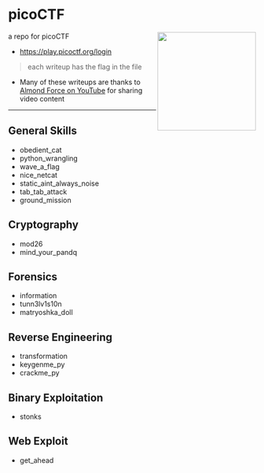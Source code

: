 
# picoCTF
<img height=200 align=right src=https://github.com/Cyber-Vanguards/picoCTF/assets/55933131/24198a50-b1d6-466d-8d53-48584b9a9fd8>

a repo for picoCTF 

- https://play.picoctf.org/login

> each writeup has the flag in the file

* Many of these writeups are thanks to [Almond Force on YouTube](https://www.youtube.com/@AlmondForce) for sharing video content


---

## General Skills

- obedient_cat
- python_wrangling
- wave_a_flag
- nice_netcat
- static_aint_always_noise
- tab_tab_attack
- ground_mission


## Cryptography

- mod26
- mind_your_pandq


## Forensics

- information 
- tunn3lv1s10n
- matryoshka_doll

## Reverse Engineering

- transformation
- keygenme_py
- crackme_py


## Binary Exploitation 

- stonks

## Web Exploit

- get_ahead